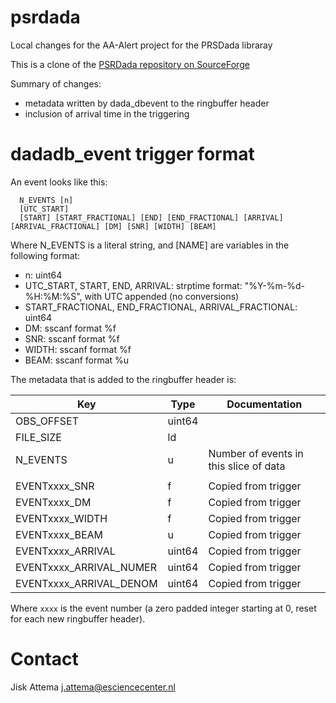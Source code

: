 # psrdada
Local changes for the AA-Alert project for the PRSDada libraray

This is a clone of the [PSRDada repository on SourceForge](http://psrdada.sourceforge.net/)

Summary of changes:

 * metadata written by dada\_dbevent to the ringbuffer header
 * inclusion of arrival time in the triggering

# dadadb\_event trigger format
An event looks like this:

```
  N_EVENTS [n]
  [UTC_START]
  [START] [START_FRACTIONAL] [END] [END_FRACTIONAL] [ARRIVAL] [ARRIVAL_FRACTIONAL] [DM] [SNR] [WIDTH] [BEAM]
```

Where N\_EVENTS is a literal string, and [NAME] are variables in the following format:

 * n: uint64
 * UTC\_START, START, END, ARRIVAL: strptime format: "%Y-%m-%d-%H:%M:%S", with UTC appended (no conversions)
 * START\_FRACTIONAL, END\_FRACTIONAL, ARRIVAL\_FRACTIONAL: uint64
 * DM: sscanf format %f
 * SNR: sscanf format %f
 * WIDTH: sscanf format %f
 * BEAM: sscanf format %u


The metadata that is added to the ringbuffer header is:

| Key                       | Type  | Documentation                             |
|---------------------------|-------|-------------------------------------------|
| OBS\_OFFSET               |uint64 |                                           |
| FILE\_SIZE                |ld     |                                           |
| N\_EVENTS                 |u      | Number of events in this slice of data    |
| | | |
| EVENTxxxx\_SNR            |f      | Copied from trigger                       |
| EVENTxxxx\_DM             |f      | Copied from trigger                       |
| EVENTxxxx\_WIDTH          |f      | Copied from trigger                       |
| EVENTxxxx\_BEAM           |u      | Copied from trigger                       |
| EVENTxxxx\_ARRIVAL        |uint64 | Copied from trigger                       |
| EVENTxxxx\_ARRIVAL\_NUMER |uint64 | Copied from trigger                       |
| EVENTxxxx\_ARRIVAL\_DENOM |uint64 | Copied from trigger                       |

Where ```xxxx``` is the event number (a zero padded integer starting at 0, reset for each new ringbuffer header).

# Contact
Jisk Attema j.attema@esciencecenter.nl
